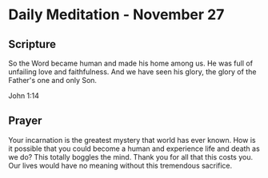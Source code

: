 # Daily Meditation - November 27

## Scripture

So the Word became human and made his home among us. He was full of unfailing love and
faithfulness. And we have seen his glory, the glory of the Father's one and only Son.

John 1:14


## Prayer

Your incarnation is the greatest mystery that world has ever known.  How is it possible that you
could become a human and experience life and death as we do?  This totally boggles the mind.
Thank you for all that this costs you.  Our lives would have no meaning without this tremendous
sacrifice.

